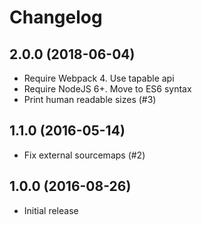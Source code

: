 # Changelog

## 2.0.0  (2018-06-04)
 * Require Webpack 4. Use tapable api
 * Require NodeJS 6+. Move to ES6 syntax
 * Print human readable sizes (#3)
 
## 1.1.0  (2016-05-14)
 * Fix external sourcemaps (#2)

## 1.0.0  (2016-08-26)
 * Initial release